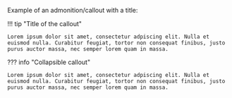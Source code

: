 Example of an admonition/callout with a title:

!!! tip "Title of the callout"

    Lorem ipsum dolor sit amet, consectetur adpiscing elit. Nulla et
    euismod nulla. Curabitur feugiat, tortor non consequat finibus, justo
    purus auctor massa, nec semper lorem quam in massa.

??? info "Collapsible callout"

    Lorem ipsum dolor sit amet, consectetur adpiscing elit. Nulla et
    euismod nulla. Curabitur feugiat, tortor non consequat finibus, justo
    purus auctor massa, nec semper lorem quam in massa.